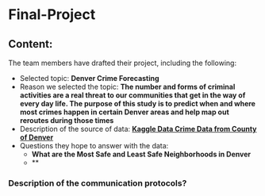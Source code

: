 # Final-Project

## Content:

The team members have drafted their project, including the following:
- Selected topic: **Denver Crime Forecasting**
- Reason we selected the topic: **The number and forms of criminal activities are a real threat to our communities that get in the way of every day life. The purpose of this study is to predict when and where most crimes happen in certain Denver areas and help map out reroutes during those times**
- Description of the source of data: **[Kaggle Data Crime Data from County of Denver](https://www.denvergov.org/opendata/dataset/city-and-county-of-denver-crime)**
- Questions they hope to answer with the data:
  - **What are the Most Safe and Least Safe Neighborhoods in Denver**
  - **


### Description of the communication protocols?
